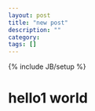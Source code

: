 ```yaml
---
layout: post
title: "new post"
description: ""
category: 
tags: []
---
```

{% include JB/setup %}
# hello1 world
